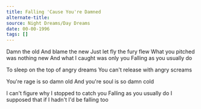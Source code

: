 ```yaml
---
title: Falling 'Cause You're Damned
alternate-title:
source: Night Dreams/Day Dreams
date: 00-00-1996
tags: []
---
```


Damn the old
And blame the new
Just let fly the fury flew
What you pitched was nothing new
And what I caught was only you
Falling as you usually do

To sleep on the top of angry dreams
You can't release with angry screams

You're rage is so damn old
And you're soul is so damn cold

I can't figure why I stopped to
	catch you
Falling as you usually do
I supposed that if I hadn't
I'd be falling too
